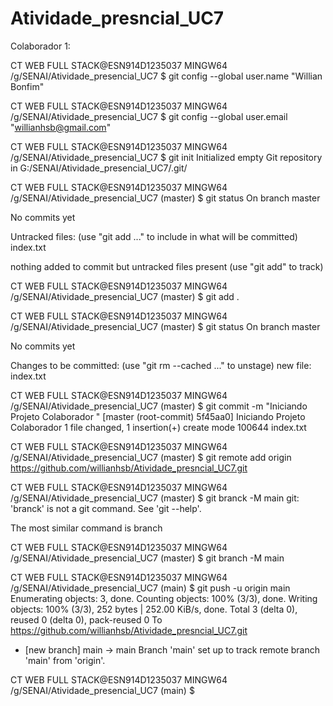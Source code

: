 # Atividade_presncial_UC7

Colaborador 1:

CT WEB FULL STACK@ESN914D1235037 MINGW64 /g/SENAI/Atividade_presencial_UC7
$ git config --global user.name "Willian Bonfim"

CT WEB FULL STACK@ESN914D1235037 MINGW64 /g/SENAI/Atividade_presencial_UC7
$ git config --global user.email "willianhsb@gmail.com"

CT WEB FULL STACK@ESN914D1235037 MINGW64 /g/SENAI/Atividade_presencial_UC7
$ git init
Initialized empty Git repository in G:/SENAI/Atividade_presencial_UC7/.git/

CT WEB FULL STACK@ESN914D1235037 MINGW64 /g/SENAI/Atividade_presencial_UC7 (master)
$ git status
On branch master

No commits yet

Untracked files:
  (use "git add <file>..." to include in what will be committed)
        index.txt

nothing added to commit but untracked files present (use "git add" to track)

CT WEB FULL STACK@ESN914D1235037 MINGW64 /g/SENAI/Atividade_presencial_UC7 (master)
$ git add .

CT WEB FULL STACK@ESN914D1235037 MINGW64 /g/SENAI/Atividade_presencial_UC7 (master)
$ git status
On branch master

No commits yet

Changes to be committed:
  (use "git rm --cached <file>..." to unstage)
        new file:   index.txt


CT WEB FULL STACK@ESN914D1235037 MINGW64 /g/SENAI/Atividade_presencial_UC7 (master)
$ git commit -m "Iniciando Projeto Colaborador "
[master (root-commit) 5f45aa0] Iniciando Projeto Colaborador
 1 file changed, 1 insertion(+)
 create mode 100644 index.txt

CT WEB FULL STACK@ESN914D1235037 MINGW64 /g/SENAI/Atividade_presencial_UC7 (master)
$ git remote add origin https://github.com/willianhsb/Atividade_presncial_UC7.git

CT WEB FULL STACK@ESN914D1235037 MINGW64 /g/SENAI/Atividade_presencial_UC7 (master)
$ git branck -M main
git: 'branck' is not a git command. See 'git --help'.

The most similar command is
        branch

CT WEB FULL STACK@ESN914D1235037 MINGW64 /g/SENAI/Atividade_presencial_UC7 (master)
$ git branch -M main

CT WEB FULL STACK@ESN914D1235037 MINGW64 /g/SENAI/Atividade_presencial_UC7 (main)
$ git push -u origin main
Enumerating objects: 3, done.
Counting objects: 100% (3/3), done.
Writing objects: 100% (3/3), 252 bytes | 252.00 KiB/s, done.
Total 3 (delta 0), reused 0 (delta 0), pack-reused 0
To https://github.com/willianhsb/Atividade_presncial_UC7.git
 * [new branch]      main -> main
Branch 'main' set up to track remote branch 'main' from 'origin'.

CT WEB FULL STACK@ESN914D1235037 MINGW64 /g/SENAI/Atividade_presencial_UC7 (main)
$
